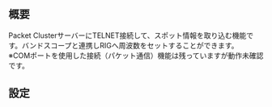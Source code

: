 ## 概要
Packet ClusterサーバーにTELNET接続して、スポット情報を取り込む機能です。バンドスコープと連携しRIGへ周波数をセットすることができます。  
※COMポートを使用した接続（パケット通信）機能は残っていますが動作未確認です。

## 設定


